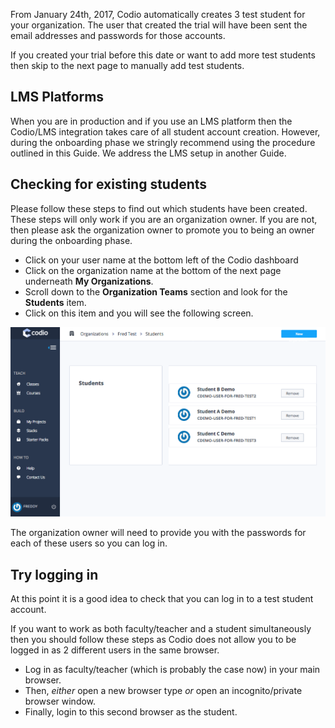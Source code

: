 From January 24th, 2017, Codio automatically creates 3 test student for your organization. The user that created the trial will have been sent the email addresses and passwords for those accounts. 

If you created your trial before this date or want to add more test students then skip to the next page to manually add test students.

## LMS Platforms
When you are in production and if you use an LMS platform then the Codio/LMS integration takes care of all student account creation. However, during the onboarding phase we stringly recommend using the procedure outlined in this Guide. We address the LMS setup in another Guide.

## Checking for existing students
Please follow these steps to find out which students have been created. These steps will only work if you are an organization owner. If you are not, then please ask the organization owner to promote you to being an owner during the onboarding phase.

- Click on your user name at the bottom left of the Codio dashboard
- Click on the organization name at the bottom of the next page underneath **My Organizations**.
- Scroll down to the **Organization Teams** section and look for the **Students** item.
- Click on this item and you will see the following screen.

![](.guides/img/test-students-list.png)

The organization owner will need to provide you with the passwords for each of these users so you can log in. 

## Try logging in
At this point it is a good idea to check that you can log in to a test student account. 

If you want to work as both faculty/teacher and a student simultaneously then you should follow these steps as Codio does not allow you to be logged in as 2 different users in the same browser.

- Log in as faculty/teacher (which is probably the case now) in your main browser.
- Then, *either* open a new browser type *or* open an incognito/private browser window.
- Finally, login to this second browser as the student.